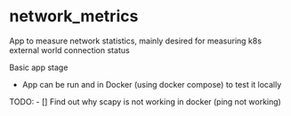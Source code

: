 # network_metrics
App to measure network statistics, mainly desired for measuring k8s external world connection status


Basic app stage
- App can be run and in Docker (using docker compose) to test it locally

TODO:
    - [] Find out why scapy is not working in docker (ping not working)